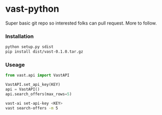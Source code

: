 # vast-python

Super basic git repo so interested folks can pull request. More to follow.

### Installation

```bash
python setup.py sdist
pip install dist/vast-0.1.0.tar.gz
```

### Useage

```python
from vast.api import VastAPI

VastAPI.set_api_key(KEY)
api = VastAPI()
api.search_offers(max_rows=5)
```

```bash
vast-ai set-api-key <KEY>
vast search-offers -m 5
```